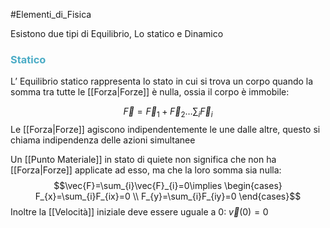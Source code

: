 #Elementi_di_Fisica 

Esistono due tipi di Equilibrio, Lo statico e Dinamico


### <font color="#4bacc6">Statico</font>

L’ Equilibrio statico rappresenta lo stato in cui si trova un corpo quando la somma tra tutte le [[Forza|Forze]] è nulla, ossia il corpo è immobile:

$$\vec{F}=\vec{F}_{1}+\vec{F}_{2}\dots \sum_{i}\vec{F}_{i}$$
Le [[Forza|Forze]] agiscono indipendentemente le une dalle altre, questo si chiama indipendenza delle azioni simultanee

Un [[Punto Materiale]] in stato di quiete non significa che non ha [[Forza|Forze]] applicate ad esso, ma che la loro somma sia nulla:
$$\vec{F}=\sum_{i}\vec{F}_{i}=0\implies \begin{cases}
F_{x}=\sum_{i}F_{ix}=0 \\
F_{y}=\sum_{i}F_{iy}=0
\end{cases}$$
Inoltre la [[Velocità]] iniziale deve essere uguale a 0: $\vec{v}(0)=0$
